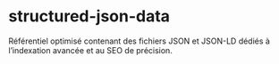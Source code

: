 # structured-json-data
Référentiel optimisé contenant des fichiers JSON et JSON-LD dédiés à l’indexation avancée et au SEO de précision.
